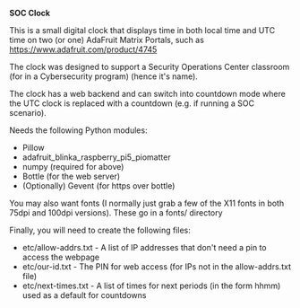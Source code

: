 **SOC Clock**

This is a small digital clock that displays time in both local time and UTC time on two (or one) AdaFruit Matrix Portals, such as https://www.adafruit.com/product/4745

The clock was designed to support a Security Operations Center classroom (for in a Cybersecurity program) (hence it's name).

The clock has a web backend and can switch into countdown mode where the UTC clock is replaced with a countdown (e.g. if running a SOC scenario).

Needs the following Python modules:
* Pillow
* adafruit_blinka_raspberry_pi5_piomatter
* numpy (required for above)
* Bottle (for the web server)
* (Optionally) Gevent (for https over bottle)

You may also want fonts (I normally just grab a few of the X11 fonts in both 75dpi and 100dpi versions).  These go in a fonts/ directory

Finally, you will need to create the following files:
* etc/allow-addrs.txt  - A list of IP addresses that don't need a pin to access the webpage
* etc/our-id.txt - The PIN for web access (for IPs not in the allow-addrs.txt file)
* etc/next-times.txt - A list of times for next periods (in the form hhmm) used as a default for countdowns
